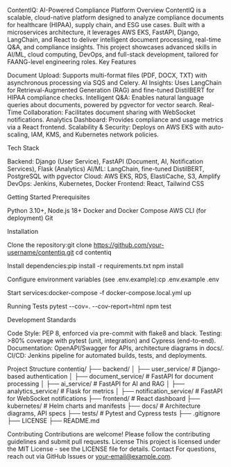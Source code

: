 ContentIQ: AI-Powered Compliance Platform
Overview
ContentIQ is a scalable, cloud-native platform designed to analyze compliance documents for healthcare (HIPAA), supply chain, and ESG use cases. Built with a microservices architecture, it leverages AWS EKS, FastAPI, Django, LangChain, and React to deliver intelligent document processing, real-time Q&A, and compliance insights. This project showcases advanced skills in AI/ML, cloud computing, DevOps, and full-stack development, tailored for FAANG-level engineering roles.
Key Features

Document Upload: Supports multi-format files (PDF, DOCX, TXT) with asynchronous processing via SQS and Celery.
AI Insights: Uses LangChain for Retrieval-Augmented Generation (RAG) and fine-tuned DistilBERT for HIPAA compliance checks.
Intelligent Q&A: Enables natural language queries about documents, powered by pgvector for vector search.
Real-Time Collaboration: Facilitates document sharing with WebSocket notifications.
Analytics Dashboard: Provides compliance and usage metrics via a React frontend.
Scalability & Security: Deploys on AWS EKS with auto-scaling, IAM, KMS, and Kubernetes network policies.

Tech Stack

Backend: Django (User Service), FastAPI (Document, AI, Notification Services), Flask (Analytics)
AI/ML: LangChain, fine-tuned DistilBERT, PostgreSQL with pgvector
Cloud: AWS EKS, RDS, ElastiCache, S3, Amplify
DevOps: Jenkins, Kubernetes, Docker
Frontend: React, Tailwind CSS

Getting Started
Prerequisites

Python 3.10+, Node.js 18+
Docker and Docker Compose
AWS CLI (for deployment)
Git

Installation

Clone the repository:git clone https://github.com/your-username/contentiq.git
cd contentiq


Install dependencies:pip install -r requirements.txt
npm install


Configure environment variables (see .env.example):cp .env.example .env


Start services:docker-compose -f docker-compose.local.yml up



Running Tests
pytest --cov=. --cov-report=html
npm test

Development Standards

Code Style: PEP 8, enforced via pre-commit with flake8 and black.
Testing: >80% coverage with pytest (unit, integration) and Cypress (end-to-end).
Documentation: OpenAPI/Swagger for APIs, architecture diagrams in docs/.
CI/CD: Jenkins pipeline for automated builds, tests, and deployments.

Project Structure
contentiq/
├── backend/
│   ├── user_service/       # Django-based authentication
│   ├── document_service/   # FastAPI for document processing
│   ├── ai_service/         # FastAPI for AI and RAG
│   ├── analytics_service/  # Flask for metrics
│   ├── notification_service/ # FastAPI for WebSocket notifications
├── frontend/               # React dashboard
├── kubernetes/             # Helm charts and manifests
├── docs/                   # Architecture diagrams, API specs
├── tests/                  # Pytest and Cypress tests
├── .gitignore
├── LICENSE
├── README.md

Contributing
Contributions are welcome! Please follow the contributing guidelines and submit pull requests.
License
This project is licensed under the MIT License - see the LICENSE file for details.
Contact
For questions, reach out via GitHub Issues or your-email@example.com.
